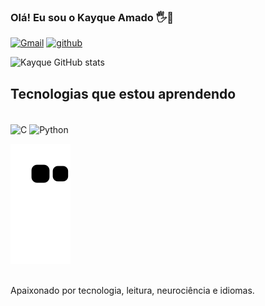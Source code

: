 
### Olá! Eu sou o Kayque Amado 🖐️🧠

[![Gmail](https://img.shields.io/badge/Gmail-D14836?style=for-the-badge&logo=gmail&logoColor=white)](https://outlook.live.com/mail/0/) [![github](https://img.shields.io/badge/LinkedIn-0077B5?style=for-the-badge&logo=linkedin&logoColor=white)](https://www.linkedin.com/in/kayque-amado-2689b8225/)

![Kayque GitHub stats](https://github-readme-stats.vercel.app/api?username=DreamkitteXz&show_icons=true&theme=dracula)

## Tecnologias que estou aprendendo

<div style="display: inline_block"><br/>
  <img align="center" alt="C" src="https://img.shields.io/badge/C-00599C?style=for-the-badge&logo=c&logoColor=white" />
  <img align="center" alt="Python" src="https://img.shields.io/badge/Python-14354C?style=for-the-badge&logo=python&logoColor=white" />
  
  ![Snake animation](https://github.com/DreamkitteXz/DreamkitteXz/blob/output/github-contribution-grid-snake.svg)
  
</div><br/>
Apaixonado por tecnologia, leitura, neurociência e idiomas.
